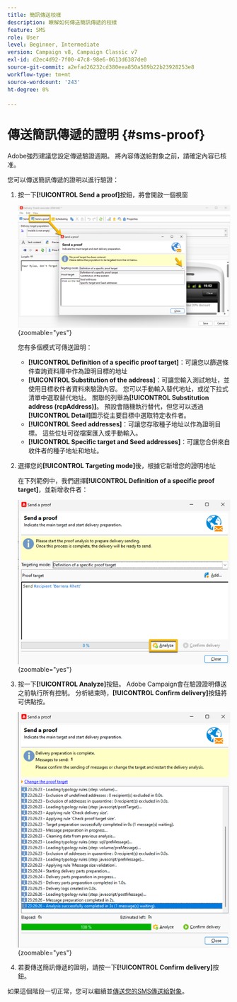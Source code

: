 ```yaml
---
title: 簡訊傳送校樣
description: 瞭解如何傳送簡訊傳遞的校樣
feature: SMS
role: User
level: Beginner, Intermediate
version: Campaign v8, Campaign Classic v7
exl-id: d2ec4d92-7f00-47c8-98e6-0613d6387de0
source-git-commit: a2efad26232cd380eea850a589b22b23928253e8
workflow-type: tm+mt
source-wordcount: '243'
ht-degree: 0%

---
```


# 傳送簡訊傳遞的證明 {#sms-proof}

Adobe強烈建議您設定傳遞驗證週期。 將內容傳送給對象之前，請確定內容已核准。

您可以傳送簡訊傳遞的證明以進行驗證：

1. 按一下&#x200B;**[!UICONTROL Send a proof]**&#x200B;按鈕，將會開啟一個視窗

   ![](assets/proof_targeting.png){zoomable="yes"}

   您有多個模式可傳送證明：

   * **[!UICONTROL Definition of a specific proof target]**：可讓您以篩選條件查詢資料庫中作為證明目標的地址
   * **[!UICONTROL Substitution of the address]**：可讓您輸入測試地址，並使用目標收件者資料來驗證內容。 您可以手動輸入替代地址，或從下拉式清單中選取替代地址。 關聯的列舉為&#x200B;**[!UICONTROL Substitution address (rcpAddress)]**。
預設會隨機執行替代，但您可以透過&#x200B;**[!UICONTROL Detail]**&#x200B;圖示從主要目標中選取特定收件者。
   * **[!UICONTROL Seed addresses]**：可讓您存取種子地址以作為證明目標。 這些位址可從檔案匯入或手動輸入。
   * **[!UICONTROL Specific target and Seed addresses]**：可讓您合併來自收件者的種子地址和地址。

1. 選擇您的&#x200B;**[!UICONTROL Targeting mode]**&#x200B;後，根據它新增您的證明地址

   在下列範例中，我們選擇&#x200B;**[!UICONTROL Definition of a specific proof target]**，並新增收件者：

   ![](assets/proof_recipient.png){zoomable="yes"}

1. 按一下&#x200B;**[!UICONTROL Analyze]**&#x200B;按鈕。
Adobe Campaign會在驗證證明傳送之前執行所有控制。 分析結束時，**[!UICONTROL Confirm delivery]**&#x200B;按鈕將可供點按。

   ![](assets/proof_analyze.png){zoomable="yes"}

1. 若要傳送簡訊傳遞的證明，請按一下&#x200B;**[!UICONTROL Confirm delivery]**&#x200B;按鈕。

如果這個階段一切正常，您可以繼續並[傳送您的SMS傳送給對象](sms-audience.md)。
